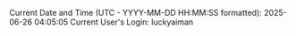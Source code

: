 Current Date and Time (UTC - YYYY-MM-DD HH:MM:SS formatted): 2025-06-26 04:05:05
Current User's Login: luckyaiman
